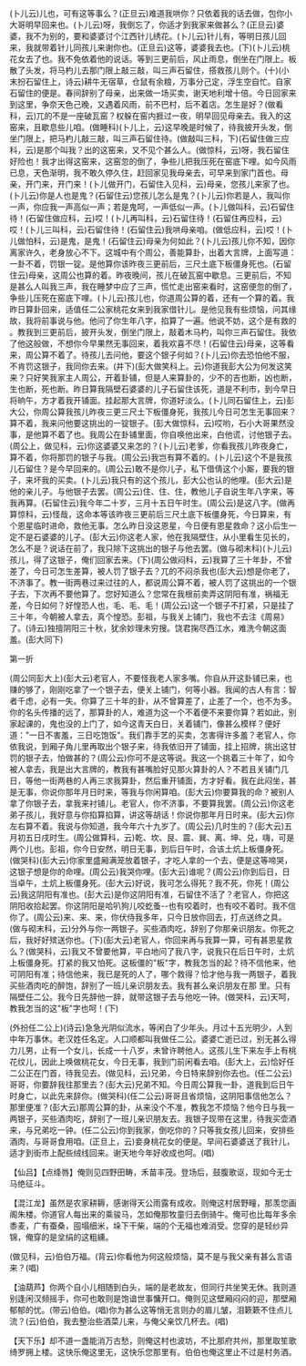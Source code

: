 <!-- { "loadSidebar": true } -->
(卜儿云)儿也，可有这等事么？(正旦云)难道我哄你？只依着我的话去做，包你小大哥明早回来也。(卜儿云)呀，我倒忘了，你适才到我家来做甚么？(正旦云)婆婆，我不为别的，要和婆婆讨个江西针儿绣花。(卜儿云)针儿有，等明日孩儿回来，我就带着针儿同孩儿来谢你也。(正旦云)这等，婆婆我去也。(下)(卜儿云)桃花女去了也。我不免依着他的说话。等到三更前后，风止雨息，倒坐在门限上。板散了头发，将马杓儿去那门限上敲三敲，叫三声石留住，搭救孩儿则个。(十)(小末扮石留住上，诗云)耕牛无宿草，仓鼠有余粮，万事分己定，浮生空自忙。自家石留住的便是。春间辞别了母亲，出来做一场买卖，谢天地利增十倍。今日回家来到这里，争奈天色己晚，又遇着风雨，前不巴村，后不着店。怎生是好？(做看科，云)兀的不是一座破瓦窑？权躲在窑内捱过一夜，明早回见母亲去。我入的这窑来，且歇息些儿咱。(做睡科)(卜儿上，云)这早晚是时候了，待我披开头发，倒坐门限上，把马杓儿敲三敲，叫三声石留住待。(做敲叫三科，下)(石留住做三应科，云)是那个叫我？出的这窑来，又不见个甚么人。(做惊科，云)呀，我石留住好险也！我才出得这窑来，这窑忽的倒了，争些儿把我压死在窑底下哩。如今风雨已息，天色渐明，我不敢久停久住，赶回家见我母亲去，可早来到家门首也。母亲，开门来，开门来！(卜儿做开门，石留住入见科，云)母亲，您孩儿来家了也。(卜儿云)你是人也是鬼？(石留住云)您孩儿怎么是鬼？(卜儿云)你若是人，我叫你一声，你应我一声高似一声；若是鬼呵，一声低似一声。(卜儿做叫科，云)石留住待！(石留住做应科，云)哎！(卜儿再叫科，云)石留住待！(石留住再应科，云)哎！(卜儿三叫科，云)石留住待！(石留住云)我哄母亲咱。(做低应科，云)哎！(卜儿做怕科，云)是鬼，是鬼！(石留住云)母亲为何如此？(卜儿云)孩儿你不知，因你离家许久，老身放心不下。这城中有个周公，善能算卦，出着大言牌，上面写道：一卦不着，罚银一锭。是他算你该昨夜三更前后，三尺土底下板僵身死也。(石留住云)母亲，这周公也算的着。昨夜晚间，孩儿在破瓦窑中歇息。三更前后，不知是甚么人叫我三声，我在睡梦中应了三声，慌忙走出窑来看时，这窑便忽的倒了，争些儿压死在窑底下哩。(卜儿云)孩儿也，你道周公算的着，还有一个算的着。我昨日算卦回来，适值任二公家桃花女来到我家借针儿。是他见我有些烦恼，问其缘故，我将前事说与他。他问了你生年八字，掐算了一遍。他说不妨，这个是有救的
。教我到三更前后，披开头发，倒坐门限上，敲着木马杓，叫你三声石留住。我依了他这般做，不想你今早果然无事回来，着我欢喜不尽！(石留住云)母亲，这等看来，周公算不着了。待孩儿去问他，要这个银子何如？(卜儿云)你去恐怕他不服，不肯罚这银子，我同你去来。(并下)(彭大做笑科上。云)你道我彭大公为何发这笑来？只好笑我家主人周公，开着卦铺，但是人来算卦的，少不的吉也断，凶也断，生也断，死也断。昨日算我隔壁石婆婆的儿子石留住该死，道是不利市，到今早日将晌午，方才着我开铺面。挂起那大言牌，你道好淡么。(卜儿同石留住上，云)彭大公，你周公算我孩儿昨夜三更三尺土下板僵身死，我孩儿今日可怎生无事回来？算不着，我来问他要这挑出的一锭银子。(彭大做惊科，云)哎哟，石小大哥果然没事，是他算不着了也。我周公在卦铺里面，你自唤他出来，白他谎，讨他银子去。(周公上，做见科，云)你这婆婆又来怎的？(卜儿云)老爹，你看我孩儿昨夜身亡，算不着，你将那罚的银子与我。(周公云)我岂有算不着的。(卜儿云)这个不是我孩儿石留住？是今早回来的。(周公云)敢不是你儿子，私下借倩这个小厮，要我的银子，来坏我的买卖。(卜儿云)我只有的这个孩儿，彭大公也认的他哩。(彭大云)是他的亲儿子。与他银子去罢。(周公云)住、住、住，教他儿子自说生年八字来，等我再算。(石留住云)我今年二十岁，三月十五日午时生。(周公云)是这八字。(做再算惊科，云)怪哉，这命本等该昨夜三更前后三尺土底下板僵身死，今日算来，有个恩星临时进命，救他无事。怎么昨日没这恩星，今日便有恩星救命？这小后生一定不是石婆婆的儿子。(彭大云)你这老人家，他在我隔壁住，从小里看生见长的，怎么不是？说话在前了，我只除下这挑出的银子与他去罢。(做与砌末科)(卜儿云)孩儿，得了这银子，俺们回家去来。(下)(周公做闷科，云)我算了三十年卦，不曾差了，今日可怎生差算，被人罚了银子去？兀的不闷杀我也(彭大云)想是你老了，不济事了。教一街两巷过来过往的人，都说周公算不着，被人罚了这挑出的一个银子去，下次再不要他算了。您好知道么？您常在我根前卖弄这阴阳有准，祸福无差，今日如何？好惶恐人也，毛、毛、毛！(周公云)这一个银子不打紧，只是挂了三十年，今朝被人拿去，真个惶恐。彭祖，与我关上铺门，我也不去注《周易》了。(诗云)独擅阴阳三十秋，犹余妙理未穷搜。饶君掬尽西江水，难洗今朝这面羞。(彭大同下)


第一折

(周公同彭大上)(彭大云)老官人，不要怪我老人家多嘴。你自从开这卦铺已来，也赚的够了，刚刚吃拿了一个银子去，便关上铺门，何等小器。我闻的古人有言：智者千虑，必有一失。你算了三十年的卦，从不曾算差了，止差了一个，也不为多。你的名头传播的远了，那算卦的人，难道为这一个不着便不来要你算？若如此，别家起课的，鬼也没的上门了，如今这青天白日，关着铺门，像甚么模样？便好道："一日不害羞，三日吃饱饭"。我们靠手艺的买卖，怎害得许多羞？老官人，你依我说，到厢子角儿里再取出个银子来，待我依旧开了铺面，挂上招牌，挑出这甘罚的银子去，怕做甚的？(周公云)你可不是这等说。我这一个挑着三十年了，如今被人拿去，我是出大言牌的，教我有甚嘴脸好见那火算卦的人？不若且关铺门几日，等他一街两巷的人再三求我算卦，然后重开铺面，方才好看。我在此闷坐，甚是无事，你说你那年月日时来，等我与你闲算咱。(彭大云)你要算我的命？被别人拿了你银子去，拿我来衬铺儿。老官人，你不济事，不要算我罢。(周公云)你这老弟子孩儿，我好意与你掐算掐算，讲这等胡话！你说你那年月日时来。(彭大云)你左右算不着。我说与你知道，我今年六十九岁了。(周公云)几时生的？(彭大云)五月初五日戌时生。(周公做算科，云)乾、坎、艮、震、巽、离、坤、兑，嗨，可是两个儿也。彭祖，你今日安然，明日无事，到后日午时，合该土炕上板僵身死。(做哭科)(彭大云)你家里盛厢满笼放着银子，才吃人拿的一个去，便是这等啼哭，这银子想是你的命哩。(周公云)我哭你哩。(彭大云)谁呢？(周公云)你到后日，日当卓午，土炕上板僵身死。(彭大云)好说，我可怎么得死？我不死，你死！(周公云)我这阴阳有准也。(彭大云)是你这阴阳有准，石留住不活了？老官人，你把这阴阳收拾起罢。你这阴阳是哈叭狗儿咬虼蚤--也有咬着时，也有咬不着时。我不信你了。(周公云)来、来、来，你伏侍我多年，只今日放你回去，打点送终之具。(做与砌末科，云)分外与你一两银子。买些酒肉吃，辞别了你那亲识朋友。你死之后，我好好殡送你也。(下)(彭大云)老官人，你回来再与我算一算，可有甚恩星救么？(做哭科，云)我又不曾要他算，平白地问了我八字，说我只在后日午时，土炕上板僵身死。打紧的我又怕死。这板僵的"板"字，教我怎当的起？待不信他来，他可阴阳有准；待信他来，我已是死的人了，哪个救得？恰才他与我一两银子，着我买些酒肉吃的醉饱，辞别了一班儿亲识朋友去。我有甚么亲识朋友在那
里。只有隔壁任二公。我今日先辞他一辞，就带这银子去与他吃一钟。(做哭科，云)天呵，教我怎当的这"板"字也呵！(下)

(外扮任二公上)(诗云)急急光阴似流水，等闲白了少年头。月过十五光明少，人到中年万事休。老汉姓任名定。人口顺都叫我做任二公。婆婆亡逝已过，别无甚么得力儿男，止有一个女儿，长成一十八岁，未曾许聘他人。这孩儿生下来左手上有桃花纹儿，因此上唤做桃花女，今日无事，我到门前闲看去咱。(彭大上，云)恰好任二公正在门首，待我见去。(做见科，云)兄弟，今日特来辞别你去也。(任二公云)哥哥，你要辞我往那里去？(彭大云)兄弟不知。今日周公算我一卦，道我到后日午时身亡，以此先来辞你。(做哭科)(任二公云)哥哥且省烦恼，这阴阳事信他怎么？那里便准？(彭大云)那周公算的卦，从来没个不准，教我怎不烦恼？他今日与我一两银子，买些酒肉吃，辞别了一班儿亲识朋友去。我银子现带在这里，待我买壶酒来，与兄弟吃一钟。(任二公云)你到我家，倒吃你的？只等我女孩儿回来，安排些酒肉，与哥哥食用咱。(正旦上，云)妾身桃花女的便是。早间石婆婆送了我针儿，适才到街市上配些绒线回来。谢天地今年好收成也呵。(唱)

【仙吕】【点绛唇】俺则见四野田畴，禾苗丰茂。登场后，鼓腹歌讴，现如今无士马绝征斗。

【混江龙】虽然是农家耕耨，感谢得天公雨露有成收。则俺这村居野疃，那羡您画阁朱楼。你道官人每出来的乘骏马，怎如俺那牧童归去倒骑牛。俺可也比每年多余黍麦，广有蚕桑，囤塌细米，垛下干柴，端的个无福也难消受。您穿的是轻纱异锦，俺穿的是坌绢的这粗纁。

(做见科，云)伯伯万福。(背云)你看他为何这般烦恼，莫不是与我父亲有甚么言语来？(唱)

【油葫芦】你两个自小儿相随到白头，端的是老故友，但同行共坐笑无休。我则道别逢闲汉频摇手，你可也敢则是饱谙世事慵开口。俺则见这壁厢闷闷的迎，那壁厢郁郁的忧。(带云)伯伯。(唱)你为甚么这等悄无言则办的眉儿皱，泪簌簌不住点儿流？(云)伯伯，我去整治些酒菜儿来，与俺父亲饮几杯去。(唱)

【天下乐】却不道一盏能消万古愁，则俺这村也波坊，不比那府共州，那里取笙歌绮罗拥上楼。这快乐俺这里无，这快乐您那里有。伯伯也俺这里止不过是村务酒。

